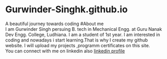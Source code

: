 # Gurwinder-Singhk.github.io
A beautiful journey towards coding 
  #About me  
  I am Gurwinder Singh persuing B. tech in Mechanical Engg. at Guru Nanak Dev Engg. College, Ludhiana.
  I am a student of 1st year. I am interested in coding and nowadays i start learning.That is why I create my github website.
  I will upload my projects ,programm certificates on this site.
  <br>You can connect with me on linkedin also
      [linkedin profile](https://www.linkedin.com/in/gurwinder-singh-56934a319?utm_source=share&utm_campaign=share_via&utm_content=profile&utm_medium=android_app)
       
    
  
  
